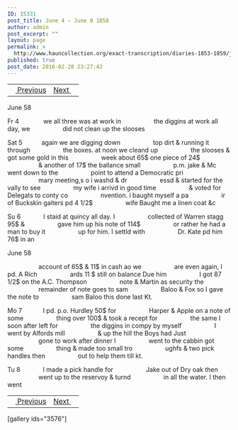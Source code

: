 ```yaml
---
ID: 15331
post_title: June 4 – June 8 1858
author: admin
post_excerpt: ""
layout: page
permalink: >
  http://www.hauncollection.org/exact-transcription/diaries-1853-1859/june-4-june-8-1858/
published: true
post_date: 2016-02-28 23:27:42
---
```

<table style="width: 100%;" align="center">
<tbody>
<tr>
<td><a href="http://www.hauncollection.org/version-2/diaries-1853-1859/may-31-june-3-1858/"><img src="https://lh3.googleusercontent.com/-EFJpxxNiPNw/VqgtWBCZrMI/AAAAAAAAAFU/WfY4lPFWWkg/s800-Ic42/Soeb-Plain-Arrows-8-10px.png" alt="" width="10" height="10" /> Previous</a></td>
<td style="text-align: right;"><a href="http://www.hauncollection.org/version-2/diaries-1853-1859/june-8-june-12-1858/">Next <img src="https://lh3.googleusercontent.com/-67k0cYlpXHw/VqgtWKz1MXI/AAAAAAAAAFU/k9PW_Piyurk/s800-Ic42/Soeb-Plain-Arrows-5-10px.png" alt="" width="10" height="10" /></a></td>
</tr>
</tbody>
</table>
June 58

Fr 4              we all three was at work in
<span style="margin-left: 70px;">the diggins at work all day, we
<span style="margin-left: 70px;">did not clean up the slooses</span></span>

Sat 5           again we are digging down
<span style="margin-left: 70px;">top dirt &amp; running it through
<span style="margin-left: 70px;">the boxes. at noon we cleand up
<span style="margin-left: 70px;">the slooses &amp; got some gold in this
<span style="margin-left: 70px;">week about 65$ one piece of 24$
<span style="margin-left: 70px;">&amp; another of 17$ the ballance small
<span style="margin-left: 70px;">p.m. jake &amp; Mc went down to the
<span style="margin-left: 70px;">point to attend a Democratic pri
<span style="margin-left: 70px;">mary meeting,s o i washd &amp; dr
<span style="margin-left: 70px;">essd &amp; started for the vally to see
<span style="margin-left: 70px;">my wife i arrivd in good time
<span style="margin-left: 70px;">&amp; voted for Delegats to conty co
<span style="margin-left: 70px;">nvention. i baught myself a pa
<span style="margin-left: 70px;">ir of Buckskin gaiters pd 4 1/2$
<span style="margin-left: 70px;">wife Baught me a linen coat &amp;c</span></span></span></span></span></span></span></span></span></span></span></span></span></span>

Su 6             I staid at quincy all day. I
<span style="margin-left: 70px;">collected of Warren stagg 95$ &amp;
<span style="margin-left: 70px;">gave him up his note of 114$
<span style="margin-left: 70px;">or rather he had a man to buy it
<span style="margin-left: 70px;">up for him. I settld with
<span style="margin-left: 70px;">Dr. Kate pd him 76$ in an</span></span></span></span></span>

June 58

<span style="margin-left: 70px;">account of 65$ &amp; 11$ in cash ao we
<span style="margin-left: 70px;">are even again, I pd. A Rich
<span style="margin-left: 70px;">ards 11 $ still on balance Due him
<span style="margin-left: 70px;">I got 87 1/2$ on the A.C. Thompson
<span style="margin-left: 70px;">note &amp; Martin as security the
<span style="margin-left: 70px;">remainder of note goes to sam
<span style="margin-left: 70px;">Baloo &amp; Fox so I gave the note to
<span style="margin-left: 70px;">sam Baloo this done last Kt.</span></span></span></span></span></span></span></span>

Mo 7            I pd. p.o. Hurdley 50$ for
<span style="margin-left: 70px;">Harper &amp; Apple on a note of some
<span style="margin-left: 70px;">thing over 100$ &amp; took a recept for
<span style="margin-left: 70px;">the same I soon after left for
<span style="margin-left: 70px;">the diggins in compy by myself
<span style="margin-left: 70px;">I went by Alfords mill
<span style="margin-left: 70px;">&amp; up the hill the Boys had Just
<span style="margin-left: 70px;">gone to work after dinner I
<span style="margin-left: 70px;">went to the cabbin got some
<span style="margin-left: 70px;">thing &amp; made too small tro
<span style="margin-left: 70px;">ughfs &amp; two pick handles then
<span style="margin-left: 70px;">out to help them till kt.</span></span></span></span></span></span></span></span></span></span></span>

Tu 8             I made a pick handle for
<span style="margin-left: 70px;">Jake out of Dry oak then
<span style="margin-left: 70px;">went up to the reservoy &amp; turnd
<span style="margin-left: 70px;">in all the water. I then went</span></span></span>
<table style="width: 100%;" align="center">
<tbody>
<tr>
<td><a href="http://www.hauncollection.org/version-2/diaries-1853-1859/may-31-june-3-1858/"><img src="https://lh3.googleusercontent.com/-EFJpxxNiPNw/VqgtWBCZrMI/AAAAAAAAAFU/WfY4lPFWWkg/s800-Ic42/Soeb-Plain-Arrows-8-10px.png" alt="" width="10" height="10" /> Previous</a></td>
<td style="text-align: right;"><a href="http://www.hauncollection.org/version-2/diaries-1853-1859/june-8-june-12-1858/">Next <img src="https://lh3.googleusercontent.com/-67k0cYlpXHw/VqgtWKz1MXI/AAAAAAAAAFU/k9PW_Piyurk/s800-Ic42/Soeb-Plain-Arrows-5-10px.png" alt="" width="10" height="10" /></a></td>
</tr>
</tbody>
</table>
[gallery ids="3576"]